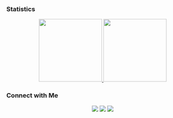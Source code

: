 ### Statistics

<p align="center">
	<a href="https://github.com/myodan">
		<img height="165em" src="https://github-readme-stats-eight-theta.vercel.app/api?username=myodan&show_icons=true&include_all_commits=true&count_private=true"/>
	</a>
	<a href="https://wakatime.com/@myodan">
		<img height="165em" src="https://github-readme-stats.vercel.app/api/wakatime?username=myodan&layout=compact&langs_count=8"/>
	</a>
</p>

### Connect with Me

<p align="center">
<a href="https://github.com/myodan"><img src="https://hits.seeyoufarm.com/api/count/incr/badge.svg?url=https%3A%2F%2Fgithub.com%2Fmyodan&count_bg=%2379C83D&title_bg=%23555555&icon=&icon_color=%23E7E7E7&title=hits&edge_flat=false"/></a>
<a href="https://linkedin.com/in/myodan"><img src="https://img.shields.io/badge/-myodan-0077B5?style=flat&logo=Linkedin&logoColor=white"/></a>
<a href="mailto:kr.myodan@gmail.com"><img src="https://img.shields.io/badge/-kr.myodan@gmail.com-D14836?style=flat&logo=Gmail&logoColor=white"/></a>
</p>
